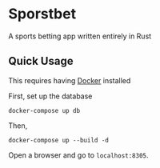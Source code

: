 # Sporstbet
A sports betting app written entirely in Rust

## Quick Usage
This requires having [Docker](https://docs.docker.com/get-docker/) installed

First, set up the database
```
docker-compose up db
```

Then,
```
docker-compose up --build -d
```

Open a browser and go to `localhost:8305`.
